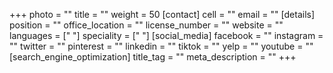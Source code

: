 +++
photo = ""
title = ""
weight = 50
[contact]
cell = ""
email = ""
[details]
position = ""
office_location = ""
license_number = ""
website = ""
languages = [" "]
speciality = [" "]
[social_media]
facebook = ""
instagram = ""
twitter = ""
pinterest = ""
linkedin = ""
tiktok = ""
yelp = ""
youtube = ""
[search_engine_optimization]
title_tag = ""
meta_description = ""
+++
